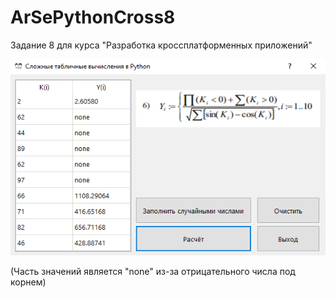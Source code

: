 # ArSePythonCross8

Задание 8 для курса "Разработка кроссплатформенных приложений"

![Screenshot](screen.PNG)

(Часть значений является "none" из-за отрицательного числа под корнем)
